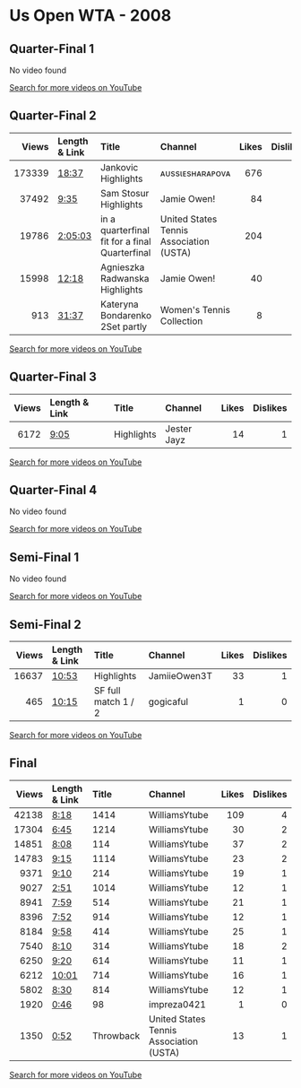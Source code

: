 
# Us Open WTA - 2008
    
## Quarter-Final 1
No video found

[Search for more videos on YouTube](https://www.youtube.com/results?search_query=%22us+open%22+%22Safina%22+%22Pennetta%22+%222008%22+%22highlights%22)     

## Quarter-Final 2
|   Views | Length & Link                                          | Title                                             | Channel                                 |   Likes |   Dislikes |
|--------:|:-------------------------------------------------------|:--------------------------------------------------|:----------------------------------------|--------:|-----------:|
|  173339 | [18:37](https://www.youtube.com/watch?v=CWBlY9Uuhc0)   | Jankovic    Highlights                            | ᴀᴜssιᴇsʜᴀʀᴀᴘᴏᴠᴀ                         |     676 |         35 |
|   37492 | [9:35](https://www.youtube.com/watch?v=8MV2ZJKqGlw)    | Sam Stosur   Highlights                           | Jamie Owen!                             |      84 |          1 |
|   19786 | [2:05:03](https://www.youtube.com/watch?v=JyiBpPk97Jg) | in a quarterfinal fit for a final    Quarterfinal | United States Tennis Association (USTA) |     204 |         19 |
|   15998 | [12:18](https://www.youtube.com/watch?v=FAPCCTW3n14)   | Agnieszka Radwanska   Highlights                  | Jamie Owen!                             |      40 |          0 |
|     913 | [31:37](https://www.youtube.com/watch?v=jabAf8hcGjc)   | Kateryna Bondarenko   2Set partly                 | Women's Tennis Collection               |       8 |          0 |

[Search for more videos on YouTube](https://www.youtube.com/results?search_query=%22us+open%22+%22Williams%22+%22Williams%22+%222008%22+%22highlights%22)     

## Quarter-Final 3
|   Views | Length & Link                                       | Title      | Channel     |   Likes |   Dislikes |
|--------:|:----------------------------------------------------|:-----------|:------------|--------:|-----------:|
|    6172 | [9:05](https://www.youtube.com/watch?v=ITOutJNoRGI) | Highlights | Jester Jayz |      14 |          1 |

[Search for more videos on YouTube](https://www.youtube.com/results?search_query=%22us+open%22+%22Dementieva%22+%22Schnyder%22+%222008%22+%22highlights%22)     

## Quarter-Final 4
No video found

[Search for more videos on YouTube](https://www.youtube.com/results?search_query=%22us+open%22+%22Jankovic%22+%22Bammer%22+%222008%22+%22highlights%22)     

## Semi-Final 1
No video found

[Search for more videos on YouTube](https://www.youtube.com/results?search_query=%22us+open%22+%22Williams%22+%22Safina%22+%222008%22+%22highlights%22)     

## Semi-Final 2
|   Views | Length & Link                                        | Title                | Channel      |   Likes |   Dislikes |
|--------:|:-----------------------------------------------------|:---------------------|:-------------|--------:|-----------:|
|   16637 | [10:53](https://www.youtube.com/watch?v=b2KCWkFhfqk) | Highlights           | JamiieOwen3T |      33 |          1 |
|     465 | [10:15](https://www.youtube.com/watch?v=5QjZJGXVxE4) | SF full match  1 / 2 | gogicaful    |       1 |          0 |

[Search for more videos on YouTube](https://www.youtube.com/results?search_query=%22us+open%22+%22Jankovic%22+%22Dementieva%22+%222008%22+%22highlights%22)     

## Final
|   Views | Length & Link                                        | Title     | Channel                                 |   Likes |   Dislikes |
|--------:|:-----------------------------------------------------|:----------|:----------------------------------------|--------:|-----------:|
|   42138 | [8:18](https://www.youtube.com/watch?v=0flLp1F4WZ0)  | 1414      | WilliamsYtube                           |     109 |          4 |
|   17304 | [6:45](https://www.youtube.com/watch?v=uRNtzyvKgXA)  | 1214      | WilliamsYtube                           |      30 |          2 |
|   14851 | [8:08](https://www.youtube.com/watch?v=RfJremR6LxU)  | 114       | WilliamsYtube                           |      37 |          2 |
|   14783 | [9:15](https://www.youtube.com/watch?v=ZTukBGyapgI)  | 1114      | WilliamsYtube                           |      23 |          2 |
|    9371 | [9:10](https://www.youtube.com/watch?v=6SpczYg_PVk)  | 214       | WilliamsYtube                           |      19 |          1 |
|    9027 | [2:51](https://www.youtube.com/watch?v=1wuKYhUSq-A)  | 1014      | WilliamsYtube                           |      12 |          1 |
|    8941 | [7:59](https://www.youtube.com/watch?v=zvXSe4-Logo)  | 514       | WilliamsYtube                           |      21 |          1 |
|    8396 | [7:52](https://www.youtube.com/watch?v=DzEFfM04_vg)  | 914       | WilliamsYtube                           |      12 |          1 |
|    8184 | [9:58](https://www.youtube.com/watch?v=n7CEvcl4puI)  | 414       | WilliamsYtube                           |      25 |          1 |
|    7540 | [8:10](https://www.youtube.com/watch?v=0tBSTsnrZlQ)  | 314       | WilliamsYtube                           |      18 |          2 |
|    6250 | [9:20](https://www.youtube.com/watch?v=ScnVyKUxioM)  | 614       | WilliamsYtube                           |      11 |          1 |
|    6212 | [10:01](https://www.youtube.com/watch?v=OUuc53g7v4Y) | 714       | WilliamsYtube                           |      16 |          1 |
|    5802 | [8:30](https://www.youtube.com/watch?v=m5a48yFwLd0)  | 814       | WilliamsYtube                           |      12 |          1 |
|    1920 | [0:46](https://www.youtube.com/watch?v=1ZySXnGVF7A)  | 98        | impreza0421                             |       1 |          0 |
|    1350 | [0:52](https://www.youtube.com/watch?v=b0wsVgUz2nc)  | Throwback | United States Tennis Association (USTA) |      13 |          1 |

[Search for more videos on YouTube](https://www.youtube.com/results?search_query=%22us+open%22+%22Williams%22+%22Jankovic%22+%222008%22+%22highlights%22)     
